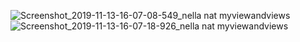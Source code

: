 ![Screenshot_2019-11-13-16-07-08-549_nella nat myviewandviews](https://user-images.githubusercontent.com/54885157/68749258-8521c080-0630-11ea-83db-4a20c9ac57f9.png)
![Screenshot_2019-11-13-16-07-18-926_nella nat myviewandviews](https://user-images.githubusercontent.com/54885157/68749259-8521c080-0630-11ea-85d0-888f5a7ce658.png)
